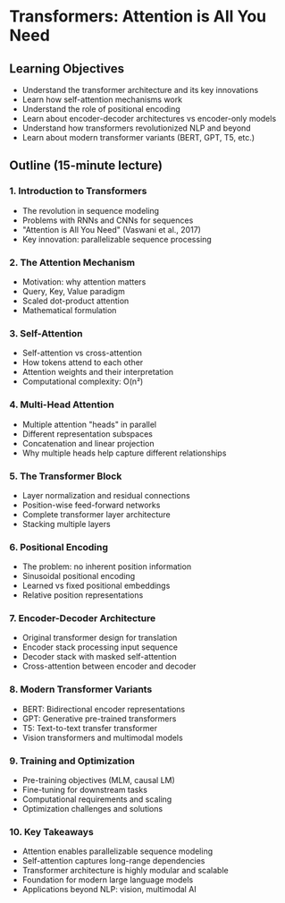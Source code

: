 # Transformers: Attention is All You Need

## Learning Objectives
- Understand the transformer architecture and its key innovations
- Learn how self-attention mechanisms work
- Understand the role of positional encoding
- Learn about encoder-decoder architectures vs encoder-only models
- Understand how transformers revolutionized NLP and beyond
- Learn about modern transformer variants (BERT, GPT, T5, etc.)

## Outline (15-minute lecture)

### 1. Introduction to Transformers
- The revolution in sequence modeling
- Problems with RNNs and CNNs for sequences
- "Attention is All You Need" (Vaswani et al., 2017)
- Key innovation: parallelizable sequence processing

### 2. The Attention Mechanism
- Motivation: why attention matters
- Query, Key, Value paradigm
- Scaled dot-product attention
- Mathematical formulation

### 3. Self-Attention
- Self-attention vs cross-attention
- How tokens attend to each other
- Attention weights and their interpretation
- Computational complexity: O(n²)

### 4. Multi-Head Attention
- Multiple attention "heads" in parallel
- Different representation subspaces
- Concatenation and linear projection
- Why multiple heads help capture different relationships

### 5. The Transformer Block
- Layer normalization and residual connections
- Position-wise feed-forward networks
- Complete transformer layer architecture
- Stacking multiple layers

### 6. Positional Encoding
- The problem: no inherent position information
- Sinusoidal positional encoding
- Learned vs fixed positional embeddings
- Relative position representations

### 7. Encoder-Decoder Architecture
- Original transformer design for translation
- Encoder stack processing input sequence
- Decoder stack with masked self-attention
- Cross-attention between encoder and decoder

### 8. Modern Transformer Variants
- BERT: Bidirectional encoder representations
- GPT: Generative pre-trained transformers
- T5: Text-to-text transfer transformer
- Vision transformers and multimodal models

### 9. Training and Optimization
- Pre-training objectives (MLM, causal LM)
- Fine-tuning for downstream tasks
- Computational requirements and scaling
- Optimization challenges and solutions

### 10. Key Takeaways
- Attention enables parallelizable sequence modeling
- Self-attention captures long-range dependencies
- Transformer architecture is highly modular and scalable
- Foundation for modern large language models
- Applications beyond NLP: vision, multimodal AI
